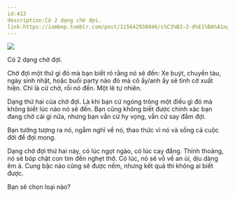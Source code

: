```yaml
---
id:413
description:Có 2 dạng chờ đợi.
link:https://iambep.tumblr.com/post/115642938046/c%C3%B3-2-d%E1%BA%A1ng-ch%E1%BB%9D-%C4%91%E1%BB%A3i-ch%E1%BB%9D-%C4%91%E1%BB%A3i-m%E1%BB%99t-th%E1%BB%A9-g%C3%AC-%C4%91%C3%B3-m%C3%A0-b%E1%BA%A1n
---
```


![](https://64.media.tumblr.com/7429265d7b183bf91ebb7af90e4129b2/tumblr_nmdctg6Vre1u3a9rjo1_540.jpg)

Có 2 dạng chờ đợi.

Chờ đợi một thứ gì đó mà bạn biết rõ rằng nó sẽ đến: Xe buýt, chuyến tàu,
ngày sinh nhật, hoặc buổi party nào đó mà cô ấy/anh ấy sẽ tình cờ xuất hiện.
Chỉ là cứ chờ, rồi nó đến. Một lẽ tự nhiên.

Dạng thứ hai của chờ đợi. Là khi bạn cứ ngóng trông một điều gì đó mà không
biết lúc nào nó sẽ đến. Bạn cũng không biết được chính xác bạn đang chờ
cái gì nữa, nhưng bạn vẫn cứ hy vọng, vẫn cứ say đắm đợi.

Bạn tưởng tượng ra nó, ngẫm nghĩ về nó, thao thức vì nó và sống cả cuộc
đời để đợi mong.

Dạng chờ đợi thứ hai này, có lúc ngọt ngào, có lúc cay đắng. Thỉnh thoảng,
nó sẽ bóp chặt con tim đến nghẹt thở. Có lúc, nó sẽ vỗ về an ủi, dịu dàng
êm ả. Cung bậc nào cũng sẽ được nếm, nhưng kết quả thì không ai biết được.

Bạn sẽ chọn loại nào?